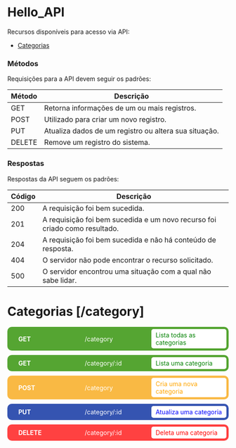 # Hello_API

Recursos disponíveis para acesso via API:
* [Categorias](#categorias-category)

### Métodos
Requisições para a API devem seguir os padrões:

<table>
	<thead>
		<tr>
			<th>Método</th>
			<th>Descrição</th>
		</tr>
	</thead>
	<tbody>
		<tr>
			<td>GET</td>
			<td>Retorna informações de um ou mais registros.</td>
		</tr>
		<tr>
			<td>POST</td>
			<td>Utilizado para criar um novo registro.</td>
		</tr>
		<tr>
			<td>PUT</td>
			<td>Atualiza dados de um registro ou altera sua situação.</td>
		</tr>
		<tr>
			<td>DELETE</td>
			<td>Remove um registro do sistema.</td>
		</tr>
	</tbody>
</table>

### Respostas
Respostas da API seguem os padrões:

<table>
	<thead>
		<tr>
			<th>Código</th>
			<th>Descrição</th>
		</tr>
	</thead>
	<tbody>
		<tr>
			<td>200</td>
			<td>A requisição foi bem sucedida.</td>
		</tr>
		<tr>
			<td>201</td>
			<td>A requisição foi bem sucedida e um novo recurso foi criado como resultado.</td>
		</tr>
		<tr>
			<td>204</td>
			<td>A requisição foi bem sucedida e não há conteúdo de resposta.</td>
		</tr>
		<tr>
			<td>404</td>
			<td>O servidor não pode encontrar o recurso solicitado.</td>
		</tr>
		<tr>
			<td>500</td>
			<td>O servidor encontrou uma situação com a qual não sabe lidar.</td>
		</tr>
	</tbody>
</table>

# Categorias [/category]

<div style="display: flex; flex-direction: row; background-color: #55a532; padding: 5px; border-radius: 10px; color: white; justify-content: space-between; align-items: center;">
	<p style="flex: 1; margin: 0; margin-left: 20px; font-weight: bold;">GET</p>
	<p style="flex: 1; margin: 0;">/category</p>
	<div style="flex: 1; background-color: white; padding: 5px 10px; border-radius: 5px; color: green">
		<p style="margin: 0;">Lista todas as categorias</p>
	</div>
</div>
<div style="display: flex; flex-direction: row; background-color: #55a532; padding: 5px; border-radius: 10px; color: white; justify-content: space-between; align-items: center; margin-top: 10px">
	<p style="flex: 1; margin: 0; margin-left: 20px; font-weight: bold;">GET</p>
	<p style="flex: 1; margin: 0;">/category/:id</p>
	<div style="flex: 1; background-color: white; padding: 5px 10px; border-radius: 5px; color: green">
		<p style="margin: 0;">Lista uma categoria</p>
	</div>
</div>
<div style="display: flex; flex-direction: row; background-color: #f9b944; padding: 5px; border-radius: 10px; color: white; justify-content: space-between; align-items: center; margin-top: 10px">
	<p style="flex: 1; margin: 0; margin-left: 20px; font-weight: bold;">POST</p>
	<p style="flex: 1; margin: 0;">/category</p>
	<div style="flex: 1; background-color: white; padding: 5px 10px; border-radius: 5px; color: orange">
		<p style="margin: 0;">Cria uma nova categoria</p>
	</div>
</div>
<div style="display: flex; flex-direction: row; background-color: #3554b1; padding: 5px; border-radius: 10px; color: white; justify-content: space-between; align-items: center; margin-top: 10px">
	<p style="flex: 1; margin: 0; margin-left: 20px; font-weight: bold;">PUT</p>
	<p style="flex: 1; margin: 0;">/category/:id</p>
	<div style="flex: 1; background-color: white; padding: 5px 10px; border-radius: 5px; color: blue">
		<p style="margin: 0;">Atualiza uma categoria</p>
	</div>
</div>
<div style="display: flex; flex-direction: row; background-color: #ff4141; padding: 5px; border-radius: 10px; color: white; justify-content: space-between; align-items: center; margin-top: 10px">
	<p style="flex: 1; margin: 0; margin-left: 20px; font-weight: bold;">DELETE</p>
	<p style="flex: 1; margin: 0;">/category/:id</p>
	<div style="flex: 1; background-color: white; padding: 5px 10px; border-radius: 5px; color: red">
		<p style="margin: 0;">Deleta uma categoria</p>
	</div>
</div>